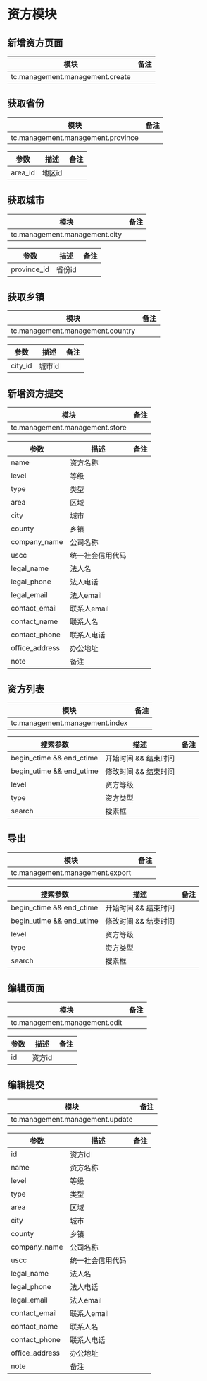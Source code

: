 # 资方模块

## 新增资方页面


| 模块       | 备注                      |
| ---------- | ------------------------- |
| tc.management.management.create |  |

## 获取省份

| 模块     | 备注                        |
| -------- | --------------------------- |
| tc.management.management.province |  |

| 参数    | 描述   | 备注 |
| ------- | ------ | ---- |
| area_id | 地区id |      |

## 获取城市

| 模块     | 备注                        |
| -------- | --------------------------- |
| tc.management.management.city |  |

| 参数    | 描述   | 备注 |
| ------- | ------ | ---- |
| province_id | 省份id |      |

## 获取乡镇

| 模块     | 备注                        |
| -------- | --------------------------- |
| tc.management.management.country |  |

| 参数    | 描述   | 备注 |
| ------- | ------ | ---- |
| city_id | 城市id |      |

## 新增资方提交

| 模块     | 备注                        |
| -------- | --------------------------- |
| tc.management.management.store |  |

| 参数    | 描述   | 备注 |
| ------- | ------ | ---- |
| name | 资方名称 |      |
| level | 等级 |      |
| type | 类型 |      |
| area | 区域 |      |
| city | 城市 |      |
| county | 乡镇 |      |
| company_name | 公司名称 |      |
| uscc | 统一社会信用代码 |      |
| legal_name | 法人名 |      |
| legal_phone | 法人电话 |      |
| legal_email | 法人email |      |
| contact_email | 联系人email |      |
| contact_name | 联系人名 |      |
| contact_phone | 联系人电话 |      |
| office_address | 办公地址 |      |
| note | 备注 |      |



## 资方列表
| 模块     | 备注                        |
| -------- | --------------------------- |
| tc.management.management.index |  |


| 搜索参数    | 描述   | 备注 |
| ------- | ------ | ---- |
| begin_ctime && end_ctime  | 开始时间 && 结束时间 |      |
| begin_utime && end_utime  | 修改时间 && 结束时间 |      |
| level  | 资方等级 |      |
| type  |资方类型 |      |
| search  | 搜素框 |      |

## 导出
| 模块     | 备注                        |
| -------- | --------------------------- |
| tc.management.management.export |  |


| 搜索参数    | 描述   | 备注 |
| ------- | ------ | ---- |
| begin_ctime && end_ctime  | 开始时间 && 结束时间 |      |
| begin_utime && end_utime  | 修改时间 && 结束时间 |      |
| level  | 资方等级 |      |
| type  |资方类型 |      |
| search  | 搜素框 |      |

## 编辑页面
| 模块     | 备注                        |
| -------- | --------------------------- |
| tc.management.management.edit |  |


| 参数    | 描述   | 备注 |
| ------- | ------ | ---- |
| id | 资方id |     |


## 编辑提交
| 模块     | 备注                        |
| -------- | --------------------------- |
| tc.management.management.update |  |


| 参数    | 描述   | 备注 |
| ------- | ------ | ---- |
| id | 资方id |     |
| name | 资方名称 |      |
| level | 等级 |      |
| type | 类型 |      |
| area | 区域 |      |
| city | 城市 |      |
| county | 乡镇 |      |
| company_name | 公司名称 |      |
| uscc | 统一社会信用代码 |      |
| legal_name | 法人名 |      |
| legal_phone | 法人电话 |      |
| legal_email | 法人email |      |
| contact_email | 联系人email |      |
| contact_name | 联系人名 |      |
| contact_phone | 联系人电话 |      |
| office_address | 办公地址 |      |
| note | 备注 |      |

